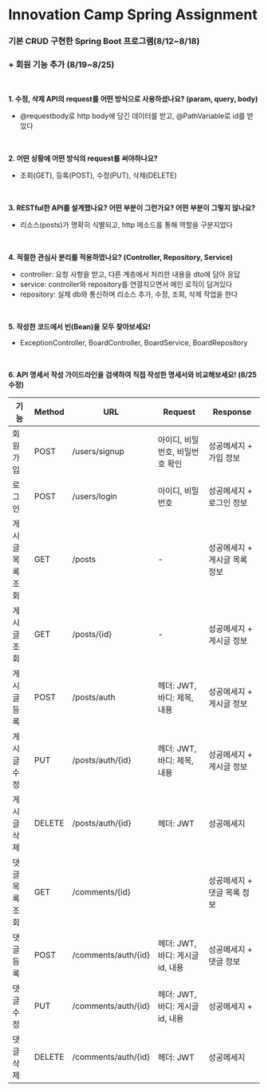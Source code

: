 # Innovation Camp Spring Assignment
### 기본 CRUD 구현한 Spring Boot 프로그램(8/12~8/18)
### + 회원 기능 추가 (8/19~8/25)
<br/>


__1. 수정, 삭제 API의 request를 어떤 방식으로 사용하셨나요? (param, query, body)__
- @requestbody로 http body에 담긴 데이터를 받고, @PathVariable로 id를 받았다
<br/>

__2. 어떤 상황에 어떤 방식의 request를 써야하나요?__
- 조회(GET), 등록(POST), 수정(PUT), 삭제(DELETE)
<br/>

__3. RESTful한 API를 설계했나요? 어떤 부분이 그런가요? 어떤 부분이 그렇지 않나요?__
- 리소스(posts)가 명확히 식별되고, http 메소드를 통해 역할을 구분지었다
<br/>

__4. 적절한 관심사 분리를 적용하였나요? (Controller, Repository, Service)__
- controller: 요청 사항을 받고, 다른 계층에서 처리한 내용을 dto에 담아 응답
- service: controller와 repository를 연결지으면서 메인 로직이 담겨있다
- repository: 실제 db와 통신하며 리소스 추가, 수정, 조회, 삭제 작업을 한다
<br/>

__5. 작성한 코드에서 빈(Bean)을 모두 찾아보세요!__
- ExceptionController, BoardController, BoardService, BoardRepository
<br/>

__6. API 명세서 작성 가이드라인을 검색하여 직접 작성한 명세서와 비교해보세요! (8/25 수정)__   

| 기능                        | Method  | URL                                    | Request           | Response                                |
|-----------------------------|-----|---------------------------------------|------------------------------------------------------------|------|
| 회원가입                     | POST  | /users/signup | 아이디, 비밀번호, 비밀번호 확인   | 성공메세지 + 가입 정보 |
| 로그인                       | POST  | /users/login | 아이디, 비밀번호   |성공메세지 + 로그인 정보|
| 게시글 목록 조회            | GET  | /posts | -   | 성공메세지 + 게시글 목록 정보|
| 게시글 조회                 | GET  | /posts/{id}   | -           | 성공메세지 + 게시글 정보 |
| 게시글 등록                  | POST  | /posts/auth    |  헤더: JWT, 바디: 제목, 내용 | 성공메세지 + 게시글 정보 |
| 게시글 수정                | PUT  | /posts/auth/{id}  |  헤더: JWT, 바디: 제목, 내용 | 성공메세지 + 게시글 정보 |
| 게시글 삭제                | DELETE  | /posts/auth/{id}  | 헤더: JWT  | 성공메세지 |
| 댓글 목록 조회                | GET  | /comments/{id}  |   | 성공메세지 + 댓글 목록 정보 |
| 댓글 등록                | POST  | /comments/auth/{id}  |  헤더: JWT, 바디: 게시글 id, 내용  | 성공메세지 + 댓글 정보 |
| 댓글 수정                | PUT  | /comments/auth/{id}  |  헤더: JWT, 바디: 게시글 id, 내용  | 성공메세지 +  |
| 댓글 삭제                | DELETE  | /comments/auth/{id}  |  헤더: JWT  | 성공메세지 |

